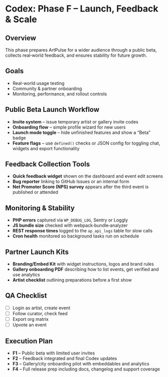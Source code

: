 # Codex: Phase F – Launch, Feedback & Scale

## Overview
This phase prepares ArtPulse for a wider audience through a public beta,
collects real‑world feedback, and ensures stability for future growth.

## Goals
- Real-world usage testing
- Community & partner onboarding
- Monitoring, performance, and rollout controls

## Public Beta Launch Workflow
- **Invite system** – issue temporary artist or gallery invite codes
- **Onboarding flow** – simple profile wizard for new users
- **Launch mode toggle** – hide unfinished features and show a “Beta” badge
- **Feature flags** – use `defined()` checks or JSON config for toggling chat, widgets and export functionality

## Feedback Collection Tools
- **Quick feedback widget** shown on the dashboard and event edit screens
- **Bug reporter** linking to GitHub Issues or an internal form
- **Net Promoter Score (NPS) survey** appears after the third event is published or attended

## Monitoring & Stability
- **PHP errors** captured via `WP_DEBUG_LOG`, Sentry or Loggly
- **JS bundle size** checked with webpack‑bundle‑analyzer
- **REST response times** logged to the `ap_api_logs` table for slow calls
- **Cron health** monitored so background tasks run on schedule

## Partner Launch Kits
- **Branding/Embed Kit** with widget instructions, logos and brand rules
- **Gallery onboarding PDF** describing how to list events, get verified and use analytics
- **Artist checklist** outlining preparations before a first show

## QA Checklist
- [ ] Login as artist, create event
- [ ] Follow curator, check feed
- [ ] Export org matrix
- [ ] Upvote an event

## Execution Plan
- **F1** – Public beta with limited user invites
- **F2** – Feedback integrated and final Codex updates
- **F3** – Gallery/city onboarding pilot with embeddables and analytics
- **F4** – Full release prep including docs, changelog and support coverage
